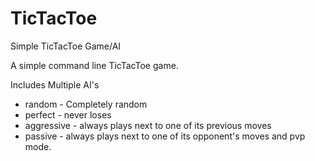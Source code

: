 # TicTacToe
Simple TicTacToe Game/AI


A simple command line TicTacToe game.

Includes Multiple AI's
  * random - Completely random
  * perfect - never loses
  * aggressive - always plays next to one of its previous moves
  * passive - always plays next to one of its opponent's moves
and pvp mode.
